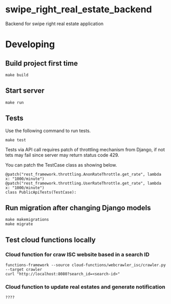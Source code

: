 # swipe_right_real_estate_backend
Backend for swipe right real estate application


# Developing
## Build project first time
```
make build
```

## Start server
```
make run
```

## Tests

Use the following command to run tests.
```
make test
```

Tests via API call requires patch of throttling mechanism from Django, if not tets may fail since server may return status code 429.

You can patch the TestCase class as showing below.
```
@patch("rest_framework.throttling.AnonRateThrottle.get_rate", lambda x: "1000/minute")
@patch("rest_framework.throttling.UserRateThrottle.get_rate", lambda x: "1000/minute")
class PublicApiTests(TestCase):
```


## Run migration after changing Django models
```
make makemigrations
make migrate
```

## Test cloud functions locally

### Cloud function for craw ISC website based in a search ID
```
functions-framework --source cloud-functions/webcrawler_isc/crawler.py --target crawler
curl "http://localhost:8080?search_id=<search-id>"
```

### Cloud function to update real estates and generate notification
```
????
```